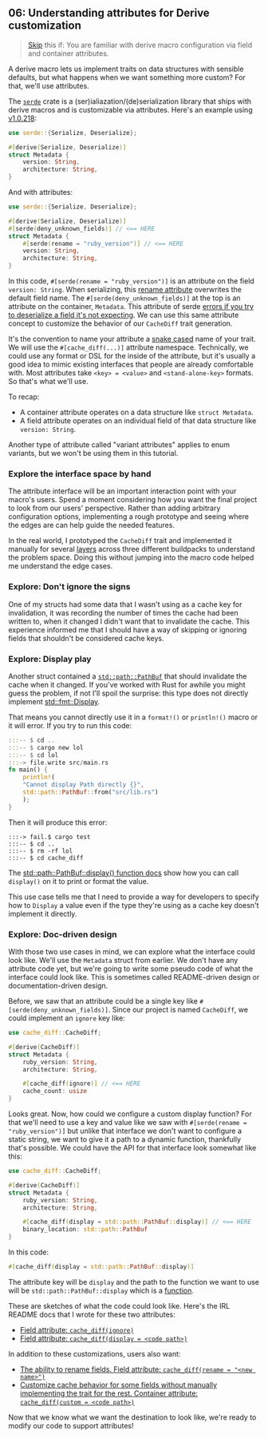 <span id="chapter_06" />

## 06: Understanding attributes for Derive customization

> [Skip](#chapter_07) this if: You are familiar with derive macro configuration via field and container attributes.

A derive macro lets us implement traits on data structures with sensible defaults, but what happens when we want something more custom? For that, we'll use attributes.

The [`serde`](https://serde.rs/) crate is a (ser)ialiazation/(de)serialization library that ships with derive macros and is customizable via attributes. Here's an example using [v1.0.218](https://docs.rs/serde/1.0.218/serde/index.html):

```rust
use serde::{Serialize, Deserialize};

#[derive(Serialize, Deserialize)]
struct Metadata {
    version: String,
    architecture: String,
}
```

And with attributes:

```rust
use serde::{Serialize, Deserialize};

#[derive(Serialize, Deserialize)]
#[serde(deny_unknown_fields)] // <== HERE
struct Metadata {
    #[serde(rename = "ruby_version")] // <== HERE
    version: String,
    architecture: String,
}
```

In this code, `#[serde(rename = "ruby_version")]` is an attribute on the field `version: String`. When serializing, this [rename attribute](https://serde.rs/field-attrs.html) overwrites the default field name. The `#[serde(deny_unknown_fields)]` at the top is an attribute on the container, `Metadata`. This attribute of serde [errors if you try to deserialize a field it's not expecting](https://serde.rs/container-attrs.html). We can use this same attribute concept to customize the behavior of our `CacheDiff` trait generation.

It's the convention to name your attribute a [snake cased](https://en.wikipedia.org/wiki/Snake_case) name of your trait. We will use the `#[cache_diff(...)]` attribute namespace. Technically, we could use any format or DSL for the inside of the attribute, but it's usually a good idea to mimic existing interfaces that people are already comfortable with. Most attributes take `<key> = <value>` and `<stand-alone-key>` formats. So that's what we'll use.

To recap:

- A container attribute operates on a data structure like `struct Metadata`.
- A field attribute operates on an individual field of that data structure like `version: String`.

Another type of attribute called "variant attributes" applies to enum variants, but we won't be using them in this tutorial.

### Explore the interface space by hand

The attribute interface will be an important interaction point with your macro's users. Spend a moment considering how you want the final project to look from our users' perspective. Rather than adding arbitrary configuration options, implementing a rough prototype and seeing where the edges are can help guide the needed features.

In the real world, I prototyped the `CacheDiff` trait and implemented it manually for several [layers](https://buildpacks.io/docs/for-buildpack-authors/concepts/layer/) across three different buildpacks to understand the problem space. Doing this without jumping into the macro code helped me understand the edge cases.

### Explore: Don't ignore the signs

One of my structs had some data that I wasn't using as a cache key for invalidation, it was recording the number of times the cache had been written to, when it changed I didn't want that to invalidate the cache. This experience informed me that I should have a way of skipping or ignoring fields that shouldn't be considered cache keys.

### Explore: Display play

Another struct contained a [`std::path::PathBuf`](https://doc.rust-lang.org/std/path/struct.PathBuf.html) that should invalidate the cache when it changed. If you've worked with Rust for awhile you might guess the problem, if not I'll spoil the surprise: this type does not directly implement [std::fmt::Display](https://doc.rust-lang.org/std/fmt/trait.Display.html).

That means you cannot directly use it in a `format!()` or `println!()` macro or it will error.  If you try to run this code:

```rust
:::-- $ cd ..
:::-- $ cargo new lol
:::-- $ cd lol
:::-> file.write src/main.rs
fn main() {
    println!(
    "Cannot display Path directly {}",
    std::path::PathBuf::from("src/lib.rs")
    );
}
```

Then it will produce this error:

```
:::-> fail.$ cargo test
:::-- $ cd ..
:::-- $ rm -rf lol
:::-- $ cd cache_diff
```

The [std::path::PathBuf::display() function docs](https://doc.rust-lang.org/std/path/struct.PathBuf.html#method.display) show how you can call `display()` on it to print or format the value.

This use case tells me that I need to provide a way for developers to specify how to `Display` a value even if the type they're using as a cache key doesn't implement it directly.

### Explore: Doc-driven design

With those two use cases in mind, we can explore what the interface could look like. We'll use the `Metadata` struct from earlier. We don't have any attribute code yet, but we're going to write some pseudo code of what the interface could look like. This is sometimes called README-driven design or documentation-driven design.

Before, we saw that an attribute could be a single key like `#[serde(deny_unknown_fields)]`. Since our project is named `CacheDiff`, we could implement an `ignore` key like:

```rust
use cache_diff::CacheDiff;

#[derive(CacheDiff)]
struct Metadata {
    ruby_version: String,
    architecture: String,

    #[cache_diff(ignore)] // <== HERE
    cache_count: usize
}
```

Looks great. Now, how could we configure a custom display function? For that we'll need to use a key and value like we saw with `#[serde(rename = "ruby_version")]` but unlike that interface we don't want to configure a static string, we want to give it a path to a dynamic function, thankfully that's possible. We could have the API for that interface look somewhat like this:

```rust
use cache_diff::CacheDiff;

#[derive(CacheDiff)]
struct Metadata {
    ruby_version: String,
    architecture: String,

    #[cache_diff(display = std::path::PathBuf::display)] // <== HERE
    binary_location: std::path::PathBuf
}
```

In this code:

```rust
#[cache_diff(display = std::path::PathBuf::display)]
```

The attribute key will be `display` and the path to the function we want to use will be `std::path::PathBuf::display` which is a [function](https://doc.rust-lang.org/std/path/struct.PathBuf.html#method.display).

These are sketches of what the code could look like. Here's the IRL README docs that I wrote for these two attributes:

- [Field attribute: `cache_diff(ignore)`](https://github.com/heroku-buildpacks/cache_diff/blob/fc854c0a1f0e89868bf3d822611dd21229af46f3/cache_diff/README.md#ignore-attributes)
- [Field attribute: `cache_diff(display = <code path>)`](https://github.com/heroku-buildpacks/cache_diff/blob/fc854c0a1f0e89868bf3d822611dd21229af46f3/cache_diff/README.md#handle-structs-missing-display)

In addition to these customizations, users also want:

- [The ability to rename fields. Field attribute: `cache_diff(rename = "<new name>")`](https://github.com/heroku-buildpacks/cache_diff/blob/fc854c0a1f0e89868bf3d822611dd21229af46f3/cache_diff/README.md#rename-attributes)
- [Customize cache behavior for some fields without manually implementing the trait for the rest. Container attribute: `cache_diff(custom = <code path>)`](hhttps://github.com/heroku-buildpacks/cache_diff/blob/fc854c0a1f0e89868bf3d822611dd21229af46f3/cache_diff/README.md#custom-logic-for-one-field-example)

Now that we know what we want the destination to look like, we're ready to modify our code to support attributes!

